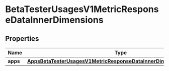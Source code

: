 

# BetaTesterUsagesV1MetricResponseDataInnerDimensions


## Properties

| Name | Type | Description | Notes |
|------------ | ------------- | ------------- | -------------|
|**apps** | [**AppsBetaTesterUsagesV1MetricResponseDataInnerDimensionsBetaTesters**](AppsBetaTesterUsagesV1MetricResponseDataInnerDimensionsBetaTesters.md) |  |  [optional] |



